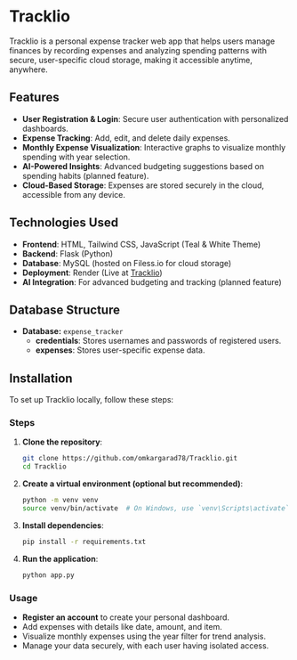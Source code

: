 # Tracklio

Tracklio is a personal expense tracker web app that helps users manage finances by recording expenses and analyzing spending patterns with secure, user-specific cloud storage, making it accessible anytime, anywhere.

## Features

- **User Registration & Login**: Secure user authentication with personalized dashboards.
- **Expense Tracking**: Add, edit, and delete daily expenses.
- **Monthly Expense Visualization**: Interactive graphs to visualize monthly spending with year selection.
- **AI-Powered Insights**: Advanced budgeting suggestions based on spending habits (planned feature).
- **Cloud-Based Storage**: Expenses are stored securely in the cloud, accessible from any device.

## Technologies Used

- **Frontend**: HTML, Tailwind CSS, JavaScript (Teal & White Theme)
- **Backend**: Flask (Python)
- **Database**: MySQL (hosted on Filess.io for cloud storage)
- **Deployment**: Render (Live at [Tracklio](https://tracklio.onrender.com/))
- **AI Integration**: For advanced budgeting and tracking (planned feature)

## Database Structure

- **Database:** `expense_tracker`
  - **credentials**: Stores usernames and passwords of registered users.
  - **expenses**: Stores user-specific expense data.

## Installation

To set up Tracklio locally, follow these steps:

### Steps

1. **Clone the repository**:
   ```bash
   git clone https://github.com/omkargarad78/Tracklio.git
   cd Tracklio


2. **Create a virtual environment (optional but recommended)**:
    ```bash
    python -m venv venv
    source venv/bin/activate  # On Windows, use `venv\Scripts\activate`
    ```

3. **Install dependencies**:
    ```bash
    pip install -r requirements.txt
    ```

4. **Run the application**:
    ```bash
    python app.py
    ```

### Usage

- **Register an account** to create your personal dashboard.
- Add expenses with details like date, amount, and item.
- Visualize monthly expenses using the year filter for trend analysis.
- Manage your data securely, with each user having isolated access.
